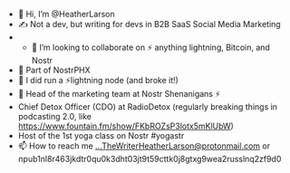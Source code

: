 - 👋 Hi, I’m @HeatherLarson
- ✍️ Not a dev, but writing for devs in B2B SaaS Social Media Marketing
- - 💞️ I’m looking to collaborate on ⚡️ anything lightning, Bitcoin, and Nostr
- 💜 Part of NostrPHX
- 👀 I did run a ⚡️lightning node (and broke it!) 
- 🌱 Head of the marketing team at Nostr Shenanigans ⚡️
- Chief Detox Officer (CDO) at RadioDetox (regularly breaking things in podcasting 2.0, like https://www.fountain.fm/show/FKbROZsP3lotx5mKlUbW)
- Host of the 1st yoga class on Nostr #yogastr 
- 📫 How to reach me ...TheWriterHeatherLarson@protonmail.com or npub1nl8r463jkdtr0qu0k3dht03jt9t59cttk0j8gtxg9wea2russlnq2zf9d0

<!---
HeatherLarson/HeatherLarson is a ✨ special ✨ repository because its `README.md` (this file) appears on your GitHub profile.
You can click the Preview link to take a look at your changes.
--->
